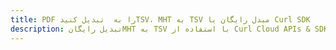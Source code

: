---title: PDF را به  تبدیل کنیدTSV، MHT به TSV مبدل رایگان یا Curl SDKdescription: تبدیل رایگانMHT به TSV با استفاده از Curl Cloud APIs & SDK همچنین اسناد PDF را در Cloud ایجاد، ویرایش و رندر کنید.---
